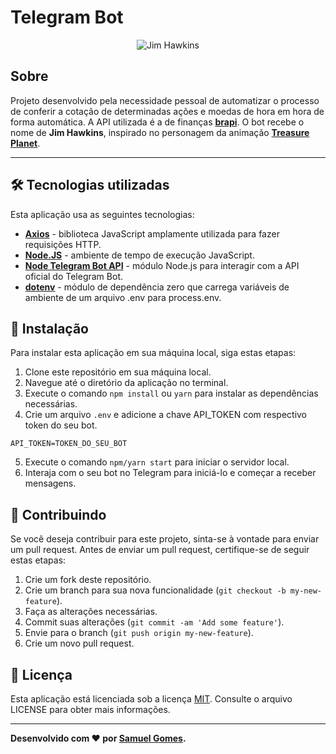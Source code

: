 # Telegram Bot

<p align="center">
	<img src="https://i.imgur.com/5V1EJCb.png" alt="Jim Hawkins" title="Jim Hawkins">
</p>

## Sobre

Projeto desenvolvido pela necessidade pessoal de automatizar o processo de conferir a cotação de determinadas ações e moedas de hora em hora de forma automática. A API utilizada é a de finanças **[brapi](https://brapi.dev/)**. O bot recebe o nome de **Jim Hawkins**, inspirado no personagem da animação **[Treasure Planet](https://en.wikipedia.org/wiki/Treasure_Planet)**.

---

## 🛠️ Tecnologias utilizadas

Esta aplicação usa as seguintes tecnologias:

- **[Axios](https://axios-http.com/ptbr/)** - biblioteca JavaScript amplamente utilizada para fazer requisições HTTP.
- **[Node.JS](https://nodejs.org/en)** - ambiente de tempo de execução JavaScript.
- **[Node Telegram Bot API](https://github.com/yagop/node-telegram-bot-api/)** - módulo Node.js para interagir com a API oficial do Telegram Bot.
- **[dotenv](https://www.npmjs.com/package/dotenv)** - módulo de dependência zero que carrega variáveis de ambiente de um arquivo .env para process.env.

## 🔧 Instalação

Para instalar esta aplicação em sua máquina local, siga estas etapas:

1. Clone este repositório em sua máquina local.
2. Navegue até o diretório da aplicação no terminal.
3. Execute o comando `npm install` ou `yarn` para instalar as dependências necessárias.
4. Crie um arquivo `.env` e adicione a chave API_TOKEN com respectivo token do seu bot.

```
API_TOKEN=TOKEN_DO_SEU_BOT
```

5. Execute o comando `npm/yarn start` para iniciar o servidor local.
6. Interaja com o seu bot no Telegram para iniciá-lo e começar a receber mensagens.

## 🤝 Contribuindo

Se você deseja contribuir para este projeto, sinta-se à vontade para enviar um pull request. Antes de enviar um pull request, certifique-se de seguir estas etapas:

1. Crie um fork deste repositório.
2. Crie um branch para sua nova funcionalidade (`git checkout -b my-new-feature`).
3. Faça as alterações necessárias.
4. Commit suas alterações (`git commit -am 'Add some feature'`).
5. Envie para o branch (`git push origin my-new-feature`).
6. Crie um novo pull request.

## 📝 Licença

Esta aplicação está licenciada sob a licença [MIT](https://choosealicense.com/licenses/mit/). Consulte o arquivo LICENSE para obter mais informações.

---

**Desenvolvido com ❤ por [Samuel Gomes](https://github.com/Saesel/).**
